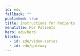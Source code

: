 ```yaml
---
id: edu
fallback: ""
published: true
title: Instructions for Patients
menutitle: For Patients
hero: edu/hero
blocks:
  - id: edu/video-series
  - id: edu/gateway
---
```

